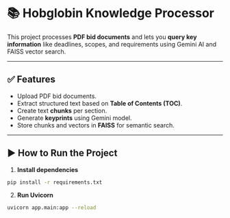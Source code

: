 # 📚 Hobglobin Knowledge Processor

This project processes **PDF bid documents** and lets you **query key information** like deadlines, scopes, and requirements using Gemini AI and FAISS vector search.

---

## ✅ Features

- Upload PDF bid documents.
- Extract structured text based on **Table of Contents (TOC)**.
- Create text **chunks** per section.
- Generate **keyprints** using Gemini model.
- Store chunks and vectors in **FAISS** for semantic search.

---

## ▶️ How to Run the Project

1. **Install dependencies**

```bash
pip install -r requirements.txt

```
2. **Run Uvicorn**

```bash
uvicorn app.main:app --reload


